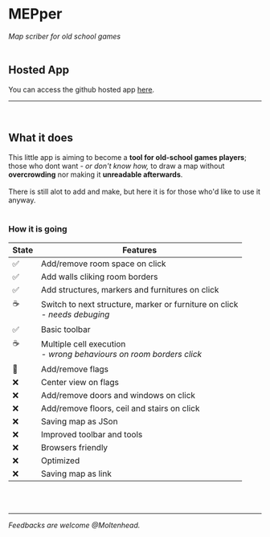 # MEPper
*Map scriber for old school games*
<br/><br/>

## Hosted App
You can access the github hosted app <a href="https://moltenhead.github.io/MEPper/" target="_blank">here</a>.
<hr/>
<br/>

## What it does
This little app is aiming to become a **tool for old-school games players**; those who dont want *- or don't know how,* to draw a map without **overcrowding** nor making it **unreadable afterwards**.
<br/><br/>
There is still alot to add and make, but here it is for those who'd like to use it anyway.
<br/><br/>

### How it is going
State | Features
------|---------
:white_check_mark:| Add/remove room space on click
:white_check_mark:| Add walls cliking room borders
:white_check_mark:| Add structures, markers and furnitures on click
:coffee:<br/><br/>| Switch to next structure, marker or furniture on click<br/>*- needs debuging*
:white_check_mark:| Basic toolbar
:coffee:<br/><br/>| Multiple cell execution<br/>*- wrong behaviours on room borders click*
:construction:| Add/remove flags
:x:| Center view on flags
:x:| Add/remove doors and windows on click
:x:| Add/remove floors, ceil and stairs on click
:x:| Saving map as JSon
:x:| Improved toolbar and tools
:x:| Browsers friendly
:x:| Optimized
:x:| Saving map as link

<br/><br/>
<hr/>

*Feedbacks are welcome @Moltenhead.*
